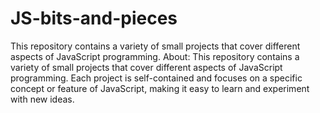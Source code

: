 # JS-bits-and-pieces
This repository contains a variety of small projects that cover different aspects of JavaScript programming.
About:
This repository contains a variety of small projects that cover different aspects of JavaScript programming. Each project is self-contained and focuses on a specific concept or feature of JavaScript, making it easy to learn and experiment with new ideas.
